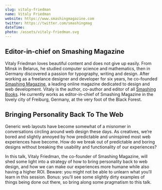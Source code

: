 ```yaml
---
slug: vitaly-friedman
name: Vitaly Friedman
website: https://www.smashingmagazine.com
twitter: https://twitter.com/smashingmag
dateTime:
photo: /assets/vitaly-friedman.svg
---
```


## Editor-in-chief on Smashing Magazine

Vitaly Friedman loves beautiful content and does not give up easily. From Minsk
in Belarus, he studied computer science and mathematics, then in Germany
discovered a passion for typography, writing and design. After working as a
freelance designer and developer for six years, he co-founded [Smashing
Magazine], a leading online magazine dedicated to design and web development.
Vitaly is the author, co-author and editor of all [Smashing Books]. He
currently works as editor-in-chief of Smashing Magazine in the lovely city of
Freiburg, Germany, at the very foot of the Black Forest.

## Bringing Personality Back To The Web

Generic web layouts have become somewhat of a misnomer in conversations circling
around web design these days. As creatives, we’re bored and slightly annoyed by
how predictable and uninspired most web experiences have become. How do we break
out of predictable and boring designs without breaking the usability and
functionality of our experiences?

In this talk, Vitaly Friedman, the co-founder of Smashing Magazine, will shed
some light into a strategy of how to bring personality back to web design, and
how we can make our experiences more humane while also having a higher ROI.
Beware: you might not be able to unlearn what you’ll learn in this session.
Bonus: you’ll see some slightly dirty examples of things being done out there,
so bring along some pragmatism to this talk.

[Smashing Magazine]: http://smashingmagazine.com/
[Smashing Books]: https://shop.smashingmagazine.com
